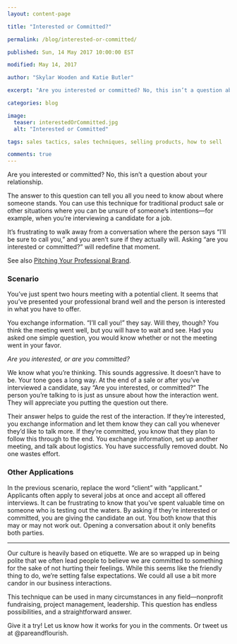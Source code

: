 ```yaml
---
layout: content-page

title: "Interested or Committed?"

permalink: /blog/interested-or-committed/

published: Sun, 14 May 2017 10:00:00 EST

modified: May 14, 2017

author: "Skylar Wooden and Katie Butler"

excerpt: "Are you interested or committed? No, this isn’t a question about your relationship."

categories: blog

image:
  teaser: interestedOrCommitted.jpg
  alt: "Interested or Committed"

tags: sales tactics, sales techniques, selling products, how to sell

comments: true
---
```


Are you interested or committed? No, this isn’t a question about your relationship.

The answer to this question can tell you all you need to know about where someone stands. You can use this technique for traditional product sale or other situations where you can be unsure of someone’s intentions—for example, when you’re interviewing a candidate for a job.

It’s frustrating to walk away from a conversation where the person says “I’ll be sure to call you,” and you aren’t sure if they actually will. Asking “are you interested or committed?” will redefine that moment.

See also <a href="/blog/pitching-your-professional-brand-a-guide-for-introverts/">Pitching Your Professional Brand</a>.

### Scenario

You’ve just spent two hours meeting with a potential client. It seems that you’ve presented your professional brand well and the person is interested in what you have to offer.

You exchange information. “I’ll call you!” they say. Will they, though? You think the meeting went well, but you will have to wait and see. Had you asked one simple question, you would know whether or not the meeting went in your favor.

<em>Are you interested, or are you committed?</em>

We know what you’re thinking. This sounds aggressive. It doesn’t have to be. Your tone goes a long way. At the end of a sale or after you’ve interviewed a candidate, say “Are you interested, or committed?” The person you’re talking to is just as unsure about how the interaction went. They will appreciate you putting the question out there.

Their answer helps to guide the rest of the interaction. If they’re interested, you exchange information and let them know they can call you whenever they’d like to talk more. If they’re committed, you know that they plan to follow this through to the end. You exchange information, set up another meeting, and talk about logistics. You have successfully removed doubt. No one wastes effort.

### Other Applications

In the previous scenario, replace the word “client” with “applicant.” Applicants often apply to several jobs at once and accept all offered interviews. It can be frustrating to know that you’ve spent valuable time on someone who is testing out the waters. By asking if they’re interested or committed, you are giving the candidate an out. You both know that this may or may not work out. Opening a conversation about it only benefits both parties.

<hr class="secondary">

Our culture is heavily based on etiquette. We are so wrapped up in being polite that we often lead people to believe we are committed to something for the sake of not hurting their feelings. While this seems like the friendly thing to do, we’re setting false expectations. We could all use a bit more candor in our business interactions.

This technique can be used in many circumstances in any field—nonprofit fundraising, project management, leadership. This question has endless possibilities, and a straightforward answer.

Give it a try! Let us know how it works for you in the comments. Or tweet us at @pareandflourish.